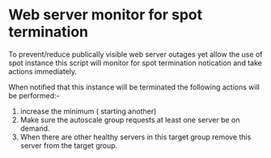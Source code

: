 # Web server monitor for spot termination

To prevent/reduce publically visible web server outages yet allow the use of spot instance this script will monitor for spot termination notication and take actions immediately.

When notified that this instance will be terminated the following actions will be performed:-
1. increase the minimum ( starting another)
2. Make sure the autoscale group requests at least one server be on demand.
3. When there are other healthy servers in this target group remove this server from the target group.
